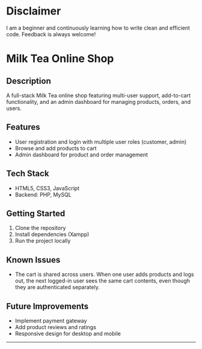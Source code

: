 # Disclaimer
I am a beginner and continuously learning how to write clean and efficient code. Feedback is always welcome!


# Milk Tea Online Shop

## Description
A full-stack Milk Tea online shop featuring multi-user support, add-to-cart functionality, and an admin dashboard for managing products, orders, and users.

## Features
- User registration and login with multiple user roles (customer, admin)
- Browse and add products to cart
- Admin dashboard for product and order management


## Tech Stack
- HTML5, CSS3, JavaScript
- Backend: PHP, MySQL

## Getting Started
1. Clone the repository
2. Install dependencies (Xampp)
3. Run the project locally

## Known Issues
- The cart is shared across users. When one user adds products and logs out, the next logged-in user  sees the same cart contents, even though they are authenticated separately.

## Future Improvements
- Implement payment gateway
- Add product reviews and ratings
- Responsive design for desktop and mobile

---

